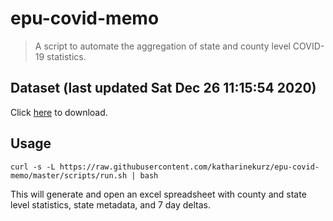 # epu-covid-memo

> A script to automate the aggregation of state and county level COVID-19 statistics.

<!-- tmpl start -->

## Dataset (last updated Sat Dec 26 11:15:54 2020)

Click [here](https://covid-artifacts.s3.amazonaws.com/records/2020-12-26-111554-covid_artifact.xls) to download.

<!-- tmpl end -->

## Usage

```
curl -s -L https://raw.githubusercontent.com/katharinekurz/epu-covid-memo/master/scripts/run.sh | bash
```

This will generate and open an excel spreadsheet with county and state level statistics, state metadata, and 7 day deltas.